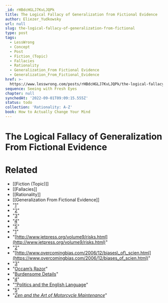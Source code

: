```yaml
---
_id: rHBdcHGLJ7KvLJQPk
title: The Logical Fallacy of Generalization from Fictional Evidence
author: Eliezer_Yudkowsky
url: null
slug: the-logical-fallacy-of-generalization-from-fictional
type: post
tags:
  - LessWrong
  - Concept
  - Post
  - Fiction_(Topic)
  - Fallacies
  - Rationality
  - Generalization_From Fictional Evidence
  - Generalization_From_Fictional_Evidence
href: >-
  https://www.lesswrong.com/posts/rHBdcHGLJ7KvLJQPk/the-logical-fallacy-of-generalization-from-fictional
sequence: Seeing with Fresh Eyes
chapter: null
synchedAt: '2022-09-01T09:09:15.555Z'
status: todo
collection: 'Rationality: A-Z'
book: How to Actually Change Your Mind
---
```


# The Logical Fallacy of Generalization From Fictional Evidence


# Related

- [[Fiction (Topic)]]
- [[Fallacies]]
- [[Rationality]]
- [[Generalization From Fictional Evidence]]
- "[1](#fn1x45)"
- "[2](#fn2x45)"
- "[3](#fn3x45)"
- "[4](#fn4x45)"
- "[5](#fn5x45)"
- "[1](#fn1x45-bk)"
- "[http://www.jetpress.org/volume9/risks.html](http://www.jetpress.org/volume9/risks.html)"
- "[2](#fn2x45-bk)"
- "[http://www.overcomingbias.com/2006/12/biases\_of\_scien.html](https://www.overcomingbias.com/2006/12/biases_of_scien.html)"
- "[3](#fn3x45-bk)"
- "[Occam’s Razor](https://www.lesswrong.com/rationality/occam-s-razor)"
- "[Burdensome Details](https://www.lesswrong.com/rationality/burdensome-details)"
- "[4](#fn4x45-bk)"
- "[“Politics and the English Language](../Text/main-printch23.html#cite.0.Orwell.1946)"
- "[5](#fn5x45-bk)"
- "[_Zen and the Art of Motorcycle Maintenance_](../Text/main-printch19.html#cite.0.Pirsig.1974)"